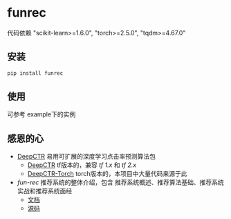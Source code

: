 # funrec
代码依赖 "scikit-learn>=1.6.0", "torch>=2.5.0", "tqdm>=4.67.0"

## 安装
```bash
pip install funrec
```

## 使用

可参考 example下的实例


## 感恩的心

*  [DeepCTR](https://zhuanlan.zhihu.com/p/53231955)  易用可扩展的深度学习点击率预测算法包  
    * [DeepCTR](https://github.com/shenweichen/DeepCTR.git) tf版本的，兼容 *tf 1.x* 和 *tf 2.x*
    * [DeepCTR-Torch](https://github.com/shenweichen/DeepCTR-Torch.git) torch版本的，本项目中大量代码来源于此
* *fun-rec* 推荐系统的整体介绍，包含 推荐系统概述、推荐算法基础、推荐系统实战和推荐系统面经
    * [文档](https://datawhalechina.github.io/fun-rec/#/)
    * [源码](https://github.com/datawhalechina/fun-rec.git)

